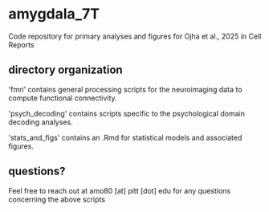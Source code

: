 # amygdala_7T
Code repository for primary analyses and figures for Ojha et al., 2025 in Cell Reports

## directory organization

'fmri' contains general processing scripts for the neuroimaging data to compute functional connectivity.

'psych_decoding' contains scripts specific to the psychological domain decoding analyses.

'stats_and_figs' contains an .Rmd for statistical models and associated figures.

## questions?

Feel free to reach out at amo80 [at] pitt [dot] edu for any questions concerning the above scripts
